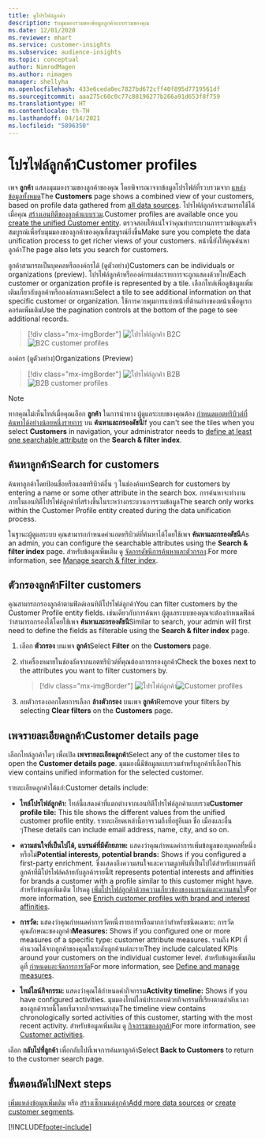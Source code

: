 ```yaml
---
title: ดูโปรไฟล์ลูกค้า
description: รับมุมมองรวมของข้อมูลลูกค้าแบบรวมของคุณ
ms.date: 12/01/2020
ms.reviewer: mhart
ms.service: customer-insights
ms.subservice: audience-insights
ms.topic: conceptual
author: NimrodMagen
ms.author: nimagen
manager: shellyha
ms.openlocfilehash: 433e6ceda0ec7827bd672cff40f895d7719561df
ms.sourcegitcommit: aaa275c60c0c77c88196277b266a91d653f8f759
ms.translationtype: HT
ms.contentlocale: th-TH
ms.lasthandoff: 04/14/2021
ms.locfileid: "5896350"
---
```

# <a name="customer-profiles"></a><span data-ttu-id="3bb0f-103">โปรไฟล์ลูกค้า</span><span class="sxs-lookup"><span data-stu-id="3bb0f-103">Customer profiles</span></span>

<span data-ttu-id="3bb0f-104">เพจ **ลูกค้า** แสดงมุมมองรวมของลูกค้าของคุณ โดยพิจารณาจากข้อมูลโปรไฟล์ที่รวบรวมจาก [แหล่งข้อมูลทั้งหมด](data-sources.md)</span><span class="sxs-lookup"><span data-stu-id="3bb0f-104">The **Customers** page shows a combined view of your customers, based on profile data gathered from [all data sources](data-sources.md).</span></span> <span data-ttu-id="3bb0f-105">โปรไฟล์ลูกค้าจะสามารถใช้ได้เมื่อคุณ [สร้างเอนทิตีของลูกค้าแบบรวม](data-unification.md).</span><span class="sxs-lookup"><span data-stu-id="3bb0f-105">Customer profiles are available once you [create the unified Customer entity](data-unification.md).</span></span> <span data-ttu-id="3bb0f-106">ตรวจสอบให้แน่ใจว่าคุณทำกระบวนการรวมข้อมูลเสร็จสมบูรณ์เพื่อรับมุมมองของลูกค้าของคุณที่สมบูรณ์ยิ่งขึ้น</span><span class="sxs-lookup"><span data-stu-id="3bb0f-106">Make sure you complete the data unification process to get richer views of your customers.</span></span> <span data-ttu-id="3bb0f-107">หน้านี้ยังให้คุณค้นหาลูกค้า</span><span class="sxs-lookup"><span data-stu-id="3bb0f-107">The page also lets you search for customers.</span></span>

<span data-ttu-id="3bb0f-108">ลูกค้าสามารถเป็นบุคคลหรือองค์กรได้ (ดูตัวอย่าง)</span><span class="sxs-lookup"><span data-stu-id="3bb0f-108">Customers can be individuals or organizations (preview).</span></span> <span data-ttu-id="3bb0f-109">โปรไฟล์ลูกค้าหรือองค์กรแต่ละรายการจะถูกแสดงด้วยไทล์</span><span class="sxs-lookup"><span data-stu-id="3bb0f-109">Each customer or organization profile is represented by a tile.</span></span> <span data-ttu-id="3bb0f-110">เลือกไทล์เพื่อดูข้อมูลเพิ่มเติมเกี่ยวกับลูกค้าหรือองค์กรเฉพาะ</span><span class="sxs-lookup"><span data-stu-id="3bb0f-110">Select a tile to see additional information on that specific customer or organization.</span></span> <span data-ttu-id="3bb0f-111">ใช้การควบคุมการแบ่งหน้าที่ด้านล่างของหน้าเพื่อดูเรกคอร์ดเพิ่มเติม</span><span class="sxs-lookup"><span data-stu-id="3bb0f-111">Use the pagination controls at the bottom of the page to see additional records.</span></span>

> [!div class="mx-imgBorder"] 
> <span data-ttu-id="3bb0f-112">![โปรไฟล์ลูกค้า B2C](media/profiles-customers.png "โปรไฟล์ลูกค้า B2C")</span><span class="sxs-lookup"><span data-stu-id="3bb0f-112">![B2C customer profiles](media/profiles-customers.png "B2C customer profiles")</span></span>

<span data-ttu-id="3bb0f-113">องค์กร (ดูตัวอย่าง)</span><span class="sxs-lookup"><span data-stu-id="3bb0f-113">Organizations (Preview)</span></span>
> [!div class="mx-imgBorder"] 
> <span data-ttu-id="3bb0f-114">![โปรไฟล์ลูกค้า B2B](media/profile-customers-b2b.png "โปรไฟล์ลูกค้า B2B")</span><span class="sxs-lookup"><span data-stu-id="3bb0f-114">![B2B customer profiles](media/profile-customers-b2b.png "B2B customer profiles")</span></span>

> [!NOTE]
> <span data-ttu-id="3bb0f-115">หากคุณไม่เห็นไทล์เมื่อคุณเลือก **ลูกค้า** ในการนำทาง ผู้ดูแลระบบของคุณต้อง [กำหนดแอตทริบิวต์ที่ค้นหาได้อย่างน้อยหนึ่งรายการ](search-filter-index.md) บน **ค้นหาและกรองดัชนี**</span><span class="sxs-lookup"><span data-stu-id="3bb0f-115">If you can't see the tiles when you select **Customers** in navigation, your administrator needs to [define at least one searchable attribute](search-filter-index.md) on the **Search & filter index**.</span></span>

## <a name="search-for-customers"></a><span data-ttu-id="3bb0f-116">ค้นหาลูกค้า</span><span class="sxs-lookup"><span data-stu-id="3bb0f-116">Search for customers</span></span>

<span data-ttu-id="3bb0f-117">ค้นหาลูกค้าโดยป้อนชื่อหรือแอตทริบิวต์อื่น ๆ ในช่องค้นหา</span><span class="sxs-lookup"><span data-stu-id="3bb0f-117">Search for customers by entering a name or some other attribute in the search box.</span></span> <span data-ttu-id="3bb0f-118">การค้นหาจะทำงานภายในเอนทิตีโปรไฟล์ลูกค้าที่สร้างขึ้นในระหว่างกระบวนการรวมข้อมูล</span><span class="sxs-lookup"><span data-stu-id="3bb0f-118">The search only works within the Customer Profile entity created during the data unification process.</span></span>

<span data-ttu-id="3bb0f-119">ในฐานะผู้ดูแลระบบ คุณสามารถกำหนดค่าแอตทริบิวต์ที่ค้นหาได้โดยใช้เพจ **ค้นหาและกรองดัชนี**</span><span class="sxs-lookup"><span data-stu-id="3bb0f-119">As an admin, you can configure the searchable attributes using the **Search & filter index** page.</span></span> <span data-ttu-id="3bb0f-120">สำหรับข้อมูลเพิ่มเติม ดู [จัดการดัชนีการค้นหาและตัวกรอง](search-filter-index.md).</span><span class="sxs-lookup"><span data-stu-id="3bb0f-120">For more information, see [Manage search & filter index](search-filter-index.md).</span></span>

## <a name="filter-customers"></a><span data-ttu-id="3bb0f-121">ตัวกรองลูกค้า</span><span class="sxs-lookup"><span data-stu-id="3bb0f-121">Filter customers</span></span>

<span data-ttu-id="3bb0f-122">คุณสามารถกรองลูกค้าตามฟิลด์เอนทิตีโปรไฟล์ลูกค้า</span><span class="sxs-lookup"><span data-stu-id="3bb0f-122">You can filter customers by the Customer Profile entity fields.</span></span> <span data-ttu-id="3bb0f-123">เช่นเดียวกับการค้นหา ผู้ดูแลระบบของคุณจะต้องกำหนดฟิลด์ว่าสามารถกรองได้โดยใช้เพจ **ค้นหาและกรองดัชนี**</span><span class="sxs-lookup"><span data-stu-id="3bb0f-123">Similar to search, your admin will first need to define the fields as filterable using the **Search & filter index** page.</span></span>

1. <span data-ttu-id="3bb0f-124">เลือก **ตัวกรอง** บนเพจ **ลูกค้า**</span><span class="sxs-lookup"><span data-stu-id="3bb0f-124">Select **Filter** on the **Customers** page.</span></span>

2. <span data-ttu-id="3bb0f-125">ทำเครื่องหมายในช่องถัดจากแอตทริบิวต์ที่คุณต้องการกรองลูกค้า</span><span class="sxs-lookup"><span data-stu-id="3bb0f-125">Check the boxes next to the attributes you want to filter customers by.</span></span>

   > [!div class="mx-imgBorder"] 
   > <span data-ttu-id="3bb0f-126">![โปรไฟล์ลูกค้า](media/profiles-customers3.png "โปรไฟล์ลูกค้า")</span><span class="sxs-lookup"><span data-stu-id="3bb0f-126">![Customer profiles](media/profiles-customers3.png "Customer profiles")</span></span>

3. <span data-ttu-id="3bb0f-127">ลบตัวกรองออกโดยการเลือก **ล้างตัวกรอง** บนเพจ **ลูกค้า**</span><span class="sxs-lookup"><span data-stu-id="3bb0f-127">Remove your filters by selecting **Clear filters** on the **Customers** page.</span></span>

##  <a name="customer-details-page"></a><span data-ttu-id="3bb0f-128">เพจรายละเอียดลูกค้า</span><span class="sxs-lookup"><span data-stu-id="3bb0f-128">Customer details page</span></span>

<span data-ttu-id="3bb0f-129">เลือกไทล์ลูกค้าใดๆ เพื่อเปิด **เพจรายละเอียดลูกค้า**</span><span class="sxs-lookup"><span data-stu-id="3bb0f-129">Select any of the customer tiles to open the **Customer details page**.</span></span> <span data-ttu-id="3bb0f-130">มุมมองนี้มีข้อมูลแบบรวมสำหรับลูกค้าที่เลือก</span><span class="sxs-lookup"><span data-stu-id="3bb0f-130">This view contains unified information for the selected customer.</span></span>

<span data-ttu-id="3bb0f-131">รายละเอียดลูกค้าได้แก่:</span><span class="sxs-lookup"><span data-stu-id="3bb0f-131">Customer details include:</span></span>

-   <span data-ttu-id="3bb0f-132">**ไทล์โปรไฟล์ลูกค้า:** ไทล์นี้แสดงค่าที่แตกต่างจากเอนทิตีโปรไฟล์ลูกค้าแบบรวม</span><span class="sxs-lookup"><span data-stu-id="3bb0f-132">**Customer profile tile:** This tile shows the different values from the unified customer profile entity.</span></span> <span data-ttu-id="3bb0f-133">รายละเอียดเหล่านี้อาจรวมถึงที่อยู่อีเมล ชื่อ เมืองและอื่น ๆ</span><span class="sxs-lookup"><span data-stu-id="3bb0f-133">These details can include email address, name, city, and so on.</span></span> 

-   <span data-ttu-id="3bb0f-134">**ความสนใจที่เป็นไปได้, แบรนด์ที่มีศักยภาพ:** แสดงว่าคุณกำหนดค่าการเพิ่มข้อมูลของบุคคลที่หนึ่งหรือไม่</span><span class="sxs-lookup"><span data-stu-id="3bb0f-134">**Potential interests, potential brands:** Shows if you configured a first-party enrichment.</span></span> <span data-ttu-id="3bb0f-135">ซึ่งแสดงถึงความสนใจและความผูกพันที่เป็นไปได้สำหรับแบรนด์ที่ลูกค้าที่มีโปรไฟล์คล้ายกับลูกค้ารายนี้</span><span class="sxs-lookup"><span data-stu-id="3bb0f-135">It represents potential interests and affinities for brands a customer with a profile similar to this customer might have.</span></span> <span data-ttu-id="3bb0f-136">สำหรับข้อมูลเพิ่มเติม โปรดดู [เพิ่มโปรไฟล์ลูกค้าด้วยความเกี่ยวข้องของแบรนด์และความสนใจ](enrichment-microsoft.md)</span><span class="sxs-lookup"><span data-stu-id="3bb0f-136">For more information, see [Enrich customer profiles with brand and interest affinities](enrichment-microsoft.md).</span></span>

-   <span data-ttu-id="3bb0f-137">**การวัด:** แสดงว่าคุณกำหนดค่าการวัดหนึ่งรายการหรือมากกว่าสำหรับชนิดเฉพาะ: การวัดคุณลักษณะของลูกค้า</span><span class="sxs-lookup"><span data-stu-id="3bb0f-137">**Measures:** Shows if you configured one or more measures of a specific type: customer attribute measures.</span></span> <span data-ttu-id="3bb0f-138">รวมถึง KPI ที่คำนวณได้จากลูกค้าของคุณในระดับลูกค้าแต่ละราย</span><span class="sxs-lookup"><span data-stu-id="3bb0f-138">They include calculated KPIs around your customers on the individual customer level.</span></span> <span data-ttu-id="3bb0f-139">สำหรับข้อมูลเพิ่มเติม ดูที่ [กำหนดและจัดการการวัด](measures.md)</span><span class="sxs-lookup"><span data-stu-id="3bb0f-139">For more information, see [Define and manage measures](measures.md).</span></span>

-   <span data-ttu-id="3bb0f-140">**ไทม์ไลน์กิจกรรม:** แสดงว่าคุณได้กำหนดค่ากิจกรรม</span><span class="sxs-lookup"><span data-stu-id="3bb0f-140">**Activity timeline:** Shows if you have configured activities.</span></span> <span data-ttu-id="3bb0f-141">มุมมองไทม์ไลน์ประกอบด้วยกิจกรรมที่เรียงตามลำดับเวลาของลูกค้ารายนี้โดยเริ่มจากกิจกรรมล่าสุด</span><span class="sxs-lookup"><span data-stu-id="3bb0f-141">The timeline view contains chronologically sorted activities of this customer, starting with the most recent activity.</span></span> <span data-ttu-id="3bb0f-142">สำหรับข้อมูลเพิ่มเติม ดู [กิจกรรมของลูกค้า](activities.md)</span><span class="sxs-lookup"><span data-stu-id="3bb0f-142">For more information, see [Customer activities](activities.md).</span></span>

<span data-ttu-id="3bb0f-143">เลือก **กลับไปที่ลูกค้า** เพื่อกลับไปที่เพจการค้นหาลูกค้า</span><span class="sxs-lookup"><span data-stu-id="3bb0f-143">Select **Back to Customers** to return to the customer search page.</span></span>

## <a name="next-steps"></a><span data-ttu-id="3bb0f-144">ขั้นตอนถัดไป</span><span class="sxs-lookup"><span data-stu-id="3bb0f-144">Next steps</span></span>

<span data-ttu-id="3bb0f-145">[เพิ่มแหล่งข้อมูลเพิ่มเติม](data-sources.md) หรือ [สร้างเซ็กเมนต์ลูกค้า](segments.md)</span><span class="sxs-lookup"><span data-stu-id="3bb0f-145">[Add more data sources](data-sources.md) or [create customer segments](segments.md).</span></span>


[!INCLUDE[footer-include](../includes/footer-banner.md)]